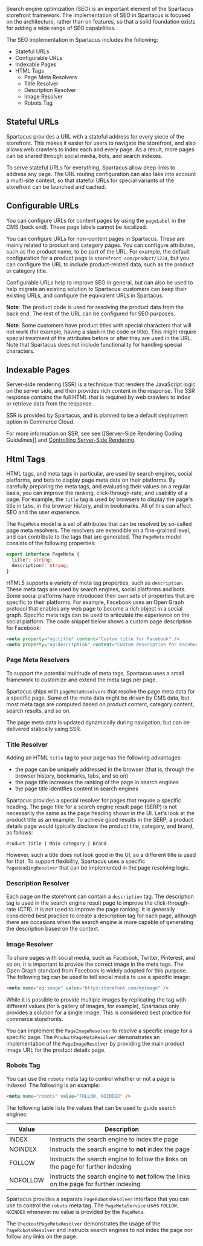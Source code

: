 Search engine optimization (SEO) is an important element of the Spartacus storefront framework. The implementation of SEO in Spartacus is focused on the architecture, rather than on features, so that a solid foundation exists for adding a wide range of SEO capabilities.

The SEO implementation in Spartacus includes the following:

- Stateful URLs
- Configurable URLs
- Indexable Pages
- HTML Tags
  - Page Meta Resolvers
  - Title Resolver
  - Description Resolver
  - Image Resolver
  - Robots Tag

## Stateful URLs

Spartacus provides a URL with a stateful address for every piece of the storefront. This makes it easier for users to navigate the storefront, and also allows web crawlers to index each and every page. As a result, more pages can be shared through social media, bots, and search indexes.

To serve stateful URLs for everything, Spartacus allow deep links to address any page. The URL routing configuration can also take into account a multi-site context, so that stateful URLs for special variants of the storefront can be launched and cached.

## Configurable URLs

You can configure URLs for content pages by using the `pageLabel` in the CMS (back end). These page labels cannot be localized.

You can configure URLs for non-content pages in Spartacus. These are mainly related to product and category pages. You can configure attributes, such as the product name, to be part of the URL. For example, the default configuration for a product page is `storefront.com/product/1234`, but you can configure the URL to include product-related data, such as the product or category title.

Configurable URLs help to improve SEO in general, but can also be used to help migrate an existing solution to Spartacus: customers can keep their existing URLs, and configure the equivalent URLs in Spartacus.

**Note**: The product code is used for resolving the product data from the back end. The rest of the URL can be configured for SEO purposes.

**Note**: Some customers have product titles with special characters that will not work (for example, having a slash in the code or title). This might require special treatment of the attributes before or after they are used in the URL. Note that Spartacus does not include functionality for handling special characters.

## Indexable Pages

Server-side rendering (SSR) is a technique that renders the JavaScript logic on the server side, and then provides rich content in the response. The SSR response contains the full HTML that is required by web crawlers to index or retrieve data from the response.

SSR is provided by Spartacus, and is planned to be a default deployment option in Commerce Cloud.

For more information on SSR, see see [[Server–Side Rendering Coding Guidelines]] and [Controlling Server-Side Rendering](https://github.com/SAP/cloud-commerce-spartacus-storefront/blob/develop/projects/storefrontlib/src/lib/occ/docs/cms-component-implementation.md#controlling-server-side-rendering).

## Html Tags

HTML tags, and meta tags in particular, are used by search engines, social platforms, and bots to display page meta data on their platforms. By carefully preparing the meta tags, and evaluating their values on a regular basis, you can improve the ranking, click-through-rate, and usability of a page. For example, the `title` tag is used by browsers to display the page's title in tabs, in the browser history, and in bookmarks. All of this can affect SEO and the user experience.

The `PageMeta` model is a set of attributes that can be resolved by so-called page meta resolvers. The resolvers are extendible on a fine-grained level, and can contribute to the tags that are generated. The `PageMeta` model consists of the following properties:

```typescript
export interface PageMeta {
  title?: string;
  description?: string;
}
```

HTML5 supports a variety of meta tag properties, such as `description`. These meta tags are used by search engines, social platforms and bots. Some social platforms have introduced their own sets of properties that are specific to their platforms. For example, Facebook uses an Open Graph protocol that enables any web page to become a rich object in a social graph. Specific meta tags can be used to articulate the experience on the social platform. The code snippet below shows a custom page description for Facebook:

```html
<meta property="og:title" content="Custom title for Facebook" />
<meta property="og:description" content="Custom description for Facebook" />
```

### Page Meta Resolvers

To support the potential multitude of meta tags, Spartacus uses a small framework to customize and extend the meta tags per page.

Spartacus ships with `pageMetaResolvers` that resolve the page meta data for a specific page. Some of the meta data might be driven by CMS data, but most meta tags are computed based on product content, category content, search results, and so on.

The page meta data is updated dynamically during navigation, but can be delivered statically using SSR.

### Title Resolver

Adding an HTML `title` tag to your page has the following advantages:

- the page can be uniquely addressed in the browser (that is, through the browser history, bookmarks, tabs, and so on)
- the page title increases the ranking of the page in search engines
- the page title identifies content in search engines

Spartacus provides a special resolver for pages that require a specific heading. The page title for a search engine result page (SERP) is not necessarily the same as the page heading shown in the UI. Let's look at the product title as an example. To achieve good results in the SERP, a product details page would typically disclose the product title, category, and brand, as follows:

`Product Title | Main category | Brand`

However, such a title does not look good in the UI, so a different title is used for that. To support flexibility, Spartacus uses a specific `PageHeadingResolver` that can be implemented in the page resolving logic.

### Description Resolver

Each page on the storefront can contain a `description` tag. The description tag is used in the search engine result page to improve the click-through-rate (CTR). It is not used to improve the page ranking. It is generally considered best practice to create a description tag for each page, although there are occasions when the search engine is more capable of generating the description based on the context.

### Image Resolver

To share pages with social media, such as Facebook, Twitter, Pinterest, and so on, it is important to provide the correct image in the meta tags. The Open Graph standard from Facebook is widely adopted for this purpose. The following tag can be used to tell social media to use a specific image:

```html
<meta name="og:image" value="https:storefont.com/myimage" />
```

While it is possible to provide multiple images by replicating the tag with different values (for a gallery of images, for example), Spartacus only provides a solution for a single image. This is considered best practice for commerce storefronts.

You can implement the `PageImageResolver` to resolve a specific image for a specific page. The `ProductPageMetaResolver` demonstrates an implementation of the `PageImageResolver` by providing the main product image URL for the product details page.

### Robots Tag

You can use the `robots` meta tag to control whether or not a page is indexed. The following is an example:

```html
<meta name="robots" value="FOLLOW, NOINDEX" />
```

The following table lists the values that can be used to guide search engines:

| Value    | Description                                                                              |
| -------- | ---------------------------------------------------------------------------------------- |
| INDEX    | Instructs the search engine to index the page                                            |
| NOINDEX  | Instructs the search engine to **not** index the page                                    |
| FOLLOW   | Instructs the search engine to follow the links on the page for further indexing         |
| NOFOLLOW | Instructs the search engine to **not** follow the links on the page for further indexing |

Spartacus provides a separate `PageRobotsResolver` interface that you can use to control the `robots` meta tag. The `PageMetaService` uses `FOLLOW, NOINDEX` whenever no value is provided by the `PageMeta`.

The `CheckoutPageMetaResolver` demonstrates the usage of the `PageRobotsResolver` and instructs search engines to not index the page nor follow any links on the page.